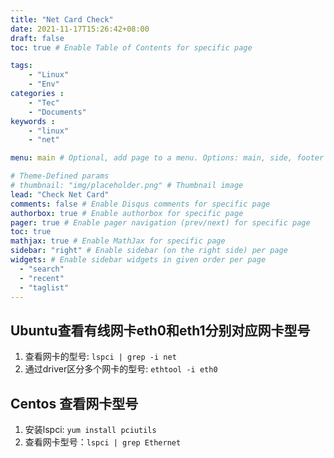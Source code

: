 ```yaml
---
title: "Net Card Check"
date: 2021-11-17T15:26:42+08:00
draft: false
toc: true # Enable Table of Contents for specific page

tags: 
    - "Linux"
    - "Env"
categories :                             
    - "Tec"
    - "Documents"
keywords :                                 
    - "linux"
    - "net"

menu: main # Optional, add page to a menu. Options: main, side, footer

# Theme-Defined params
# thumbnail: "img/placeholder.png" # Thumbnail image
lead: "Check Net Card"
comments: false # Enable Disqus comments for specific page
authorbox: true # Enable authorbox for specific page
pager: true # Enable pager navigation (prev/next) for specific page
toc: true 
mathjax: true # Enable MathJax for specific page
sidebar: "right" # Enable sidebar (on the right side) per page
widgets: # Enable sidebar widgets in given order per page
  - "search"
  - "recent"
  - "taglist"
---
```


## Ubuntu查看有线网卡eth0和eth1分别对应网卡型号

1. 查看网卡的型号: `lspci | grep -i net`
2. 通过driver区分多个网卡的型号: `ethtool -i eth0`

## Centos 查看网卡型号

1. 安装lspci: `yum install pciutils`
2. 查看网卡型号：`lspci | grep Ethernet`